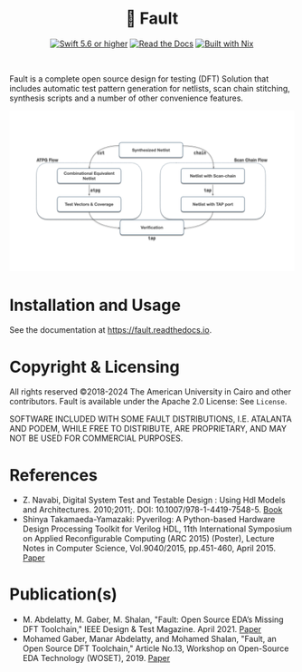 <h1 align="center">🧪 Fault</h1>

<p align="center">
  <a href="https://developer.apple.com/swift/"><img src="https://img.shields.io/badge/Swift-5.6-orange?logo=swift" alt="Swift 5.6 or higher"/></a>
  <a href="https://fault.readthedocs.io/en/latest/"><img src="https://readthedocs.org/projects/fault/badge" alt="Read the Docs"/></a>
  <a href="https://nixos.org/"><img src="https://img.shields.io/static/v1?logo=nixos&logoColor=white&label=&message=Built%20with%20Nix&color=41439a"   
 alt="Built with Nix"/></a>
</p>   


Fault is a complete open source design for testing (DFT) Solution that includes automatic test pattern generation for netlists, scan chain stitching, synthesis scripts and a number of other convenience features.

![A flowchart demonstrating the Fault flow](./docs/flow.png)

# Installation and Usage
See the documentation at https://fault.readthedocs.io.

# Copyright & Licensing
All rights reserved ©2018-2024 The American University in Cairo and other contributors. Fault is available under the Apache 2.0 License: See `License`.

SOFTWARE INCLUDED WITH SOME FAULT DISTRIBUTIONS, I.E. ATALANTA AND PODEM, WHILE
FREE TO DISTRIBUTE, ARE PROPRIETARY, AND MAY NOT BE USED FOR COMMERCIAL
PURPOSES.

# References
- Z. Navabi, Digital System Test and Testable Design : Using Hdl Models and
  Architectures. 2010;2011;. DOI: 10.1007/978-1-4419-7548-5.
  [Book](https://ieeexplore.ieee.org/book/5266057)
- Shinya Takamaeda-Yamazaki: Pyverilog: A Python-based Hardware Design
  Processing Toolkit for Verilog HDL, 11th International Symposium on Applied
  Reconfigurable Computing (ARC 2015) (Poster), Lecture Notes in Computer
  Science, Vol.9040/2015, pp.451-460, April 2015.
  [Paper](http://link.springer.com/chapter/10.1007/978-3-319-16214-0_42)

# Publication(s)
- M. Abdelatty, M. Gaber, M. Shalan, "Fault: Open Source EDA’s Missing DFT
  Toolchain," IEEE Design & Test Magazine. April 2021.
  [Paper](https://ieeexplore.ieee.org/document/9324799)
- Mohamed Gaber, Manar Abdelatty, and Mohamed Shalan, "Fault, an Open Source DFT
  Toolchain," Article No.13, Workshop on Open-Source EDA Technology (WOSET),
  2019. [Paper](https://woset-workshop.github.io/PDFs/2019/a13.pdf)


